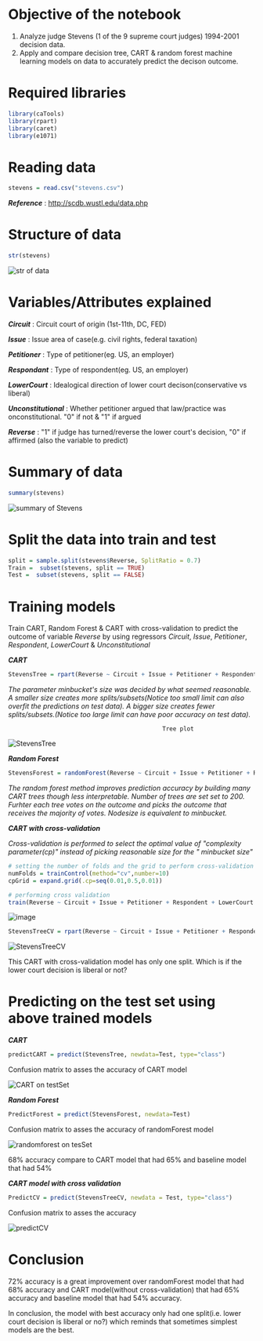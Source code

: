 # Objective of the notebook
1. Analyze judge Stevens (1 of the 9 supreme court judges) 1994-2001 decision data.
2. Apply and compare decision tree, CART & random forest machine learning models on data to accurately predict the decison outcome.


# Required libraries

```r
library(caTools)
library(rpart)
library(caret)
library(e1071)
```


# Reading data

```r
stevens = read.csv("stevens.csv")
```
*__Reference__* : http://scdb.wustl.edu/data.php



# Structure of data
```r
str(stevens)
```
![str of data](https://user-images.githubusercontent.com/46609482/59403903-7ec5aa80-8d59-11e9-8284-a96d4c3cdaca.PNG)



# Variables/Attributes explained

*__Circuit__* : Circuit court of origin (1st-11th, DC, FED)

*__Issue__* : Issue area of case(e.g. civil rights, federal taxation)

*__Petitioner__* : Type of petitioner(eg. US, an employer)

*__Respondant__* : Type of respondent(eg. US, an employer)

*__LowerCourt__* : Idealogical direction of lower court decison(conservative vs liberal)

*__Unconstitutional__* : Whether petitioner argued that law/practice was onconstitutional. "0" if not & "1" if argued

*__Reverse__* : "1" if judge has turned/reverse the lower court's decision, "0" if affirmed (also the variable to predict)



# Summary of data
```r
summary(stevens)
```
![summary of Stevens](https://user-images.githubusercontent.com/46609482/59405675-28a83580-8d60-11e9-9d85-fee4f000ec51.PNG)



# Split the data into train and test 
```r
split = sample.split(stevens$Reverse, SplitRatio = 0.7)
Train =  subset(stevens, split == TRUE)
Test =  subset(stevens, split == FALSE)
```



# Training models

Train CART, Random Forest & CART with cross-validation to predict the outcome of variable *Reverse* by using regressors *Circuit*, *Issue*, *Petitioner*, *Respondent*, *LowerCourt* & *Unconstitutional*

*__CART__*

```r
StevensTree = rpart(Reverse ~ Circuit + Issue + Petitioner + Respondent + LowerCourt + Unconst, data=Train, method="class", minbucket=25)
```
*The parameter minbucket's size was decided by what seemed reasonable. A smaller size creates more splits/subsets(Notice too small limit can also overfit the predictions on test data). A bigger size creates fewer splits/subsets.(Notice too large limit can have poor accuracy on test data).*


                                                Tree plot

![StevensTree](https://user-images.githubusercontent.com/46609482/59405165-51c7c680-8d5e-11e9-81c0-013d8f01fdbb.PNG)



*__Random Forest__*

```r
StevensForest = randomForest(Reverse ~ Circuit + Issue + Petitioner + Respondent + LowerCourt + Unconst, data=Train, nodesize=25, ntree=200)
```
*The random forest method improves prediction accuracy by building many CART trees though less interpretable. Number of trees are set set to 200. Furhter each tree votes on the outcome and picks the outcome that receives the majority of votes. Nodesize is equivalent to minbucket.*

*__CART with cross-validation__*

*Cross-validation is performed to select the optimal value of "complexity parameter(cp)" instead of picking reasonable size for the " minbucket size"*

```r
# setting the number of folds and the grid to perform cross-validation
numFolds = trainControl(method="cv",number=10)
cpGrid = expand.grid(.cp=seq(0.01,0.5,0.01))

# performing cross validation
train(Reverse ~ Circuit + Issue + Petitioner + Respondent + LowerCourt + Unconst, data=Train, method="rpart", trControl=numFolds, tuneGrid=cpGrid)
```
![image](https://user-images.githubusercontent.com/46609482/68167620-ee138500-ff1a-11e9-9bb8-ff877749d0c5.png)

```r
StevensTreeCV = rpart(Reverse ~ Circuit + Issue + Petitioner + Respondent + LowerCourt + Unconst, data=Train, method="class", cp=0.17)
```
![StevensTreeCV](https://user-images.githubusercontent.com/46609482/59469752-9305b800-8dea-11e9-8873-ab6b5c523c96.PNG)

This CART with cross-validation model has only one split. Which is if the lower court decision is liberal or not?



# Predicting on the test set using above trained models

*__CART__*

```r
predictCART = predict(StevensTree, newdata=Test, type="class")
```

Confusion matrix to asses the accuracy of CART model

![CART on testSet](https://user-images.githubusercontent.com/46609482/59466136-600af680-8de1-11e9-8d07-b3f168151119.PNG)


*__Random Forest__*

```r
PredictForest = predict(StevensForest, newdata=Test)
```

Confusion matrix to asses the accuracy of randomForest model

![randomforest on tesSet](https://user-images.githubusercontent.com/46609482/59467393-6c448300-8de4-11e9-92ad-866e2759f25d.PNG)

68% accuracy compare to CART model that had 65% and baseline model that had 54%

*__CART model with cross validation__*

```r
PredictCV = predict(StevensTreeCV, newdata = Test, type="class")
```

Confusion matrix to asses the accuracy

![predictCV](https://user-images.githubusercontent.com/46609482/59470002-4ff81480-8deb-11e9-894e-27b2ef5167eb.PNG)


# Conclusion
72% accuracy is a great improvement over randomForest model that had 68% accuracy and CART model(without cross-validation) that had 65% accuracy and baseline model that had 54% accuracy.

In conclusion, the model with best accuracy only had one split(i.e. lower court decision is liberal or no?) which reminds that sometimes simplest models are the best.



